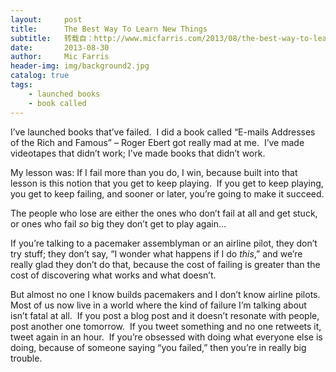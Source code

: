 ```yaml
---
layout:     post
title:      The Best Way To Learn New Things
subtitle:   转载自：http://www.micfarris.com/2013/08/the-best-way-to-learn-new-things/
date:       2013-08-30
author:     Mic Farris
header-img: img/background2.jpg
catalog: true
tags:
    - launched books
    - book called
---
```


I’ve launched books that’ve failed.  I did a book called “E-mails Addresses of the Rich and Famous” – Roger Ebert got really mad at me.  I’ve made videotapes that didn’t work; I’ve made books that didn’t work.

My lesson was: If I fail more than you do, I win, because built into that lesson is this notion that you get to keep playing.  If you get to keep playing, you get to keep failing, and sooner or later, you’re going to make it succeed.

The people who lose are either the ones who don’t fail at all and get stuck, or ones who fail *so* big they don’t get to play again…

If you’re talking to a pacemaker assemblyman or an airline pilot, they don’t try stuff; they don’t say, “I wonder what happens if I do *this*,” and we’re really glad they don’t do that, because the cost of failing is greater than the cost of discovering what works and what doesn’t.

But almost no one I know builds pacemakers and I don’t know airline pilots.  Most of us now live in a world where the kind of failure I’m talking about isn’t fatal at all.  If you post a blog post and it doesn’t resonate with people, post another one tomorrow.  If you tweet something and no one retweets it, tweet again in an hour.  If you’re obsessed with doing what everyone else is doing, because of someone saying “you failed,” then you’re in really big trouble.
